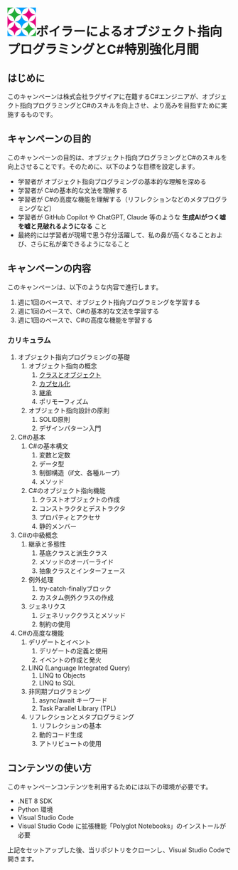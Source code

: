 # <img src="./Assets/img/dhq_boiler%20アイコン_64x64.png" alt="ボイラーの自画像" title="ボイラーの自画像" width="64" height="64">ボイラーによるオブジェクト指向プログラミングとC#特別強化月間

## はじめに

このキャンペーンは株式会社ラグザイアに在籍するC#エンジニアが、オブジェクト指向プログラミングとC#のスキルを向上させ、より高みを目指すために実施するものです。

## キャンペーンの目的

このキャンペーンの目的は、オブジェクト指向プログラミングとC#のスキルを向上させることです。そのために、以下のような目標を設定します。

- 学習者が オブジェクト指向プログラミングの基本的な理解を深める
- 学習者が C#の基本的な文法を理解する
- 学習者が C#の高度な機能を理解する（リフレクションなどのメタプログラミングなど）
- 学習者が GitHub Copilot や ChatGPT, Claude 等のような **生成AIがつく嘘を嘘と見破れるようになる** こと
- 最終的には学習者が現場で思う存分活躍して、私の鼻が高くなることおよび、さらに私が楽できるようになること

## キャンペーンの内容

このキャンペーンは、以下のような内容で進行します。

1. 週に1回のペースで、オブジェクト指向プログラミングを学習する
1. 週に1回のペースで、C#の基本的な文法を学習する
1. 週に1回のペースで、C#の高度な機能を学習する

### カリキュラム

1. オブジェクト指向プログラミングの基礎
    1. オブジェクト指向の概念
        1. [クラスとオブジェクト](./01_OOP/01_Object-OrientedConcepts/01_Class_and_Object.ipynb)
        1. [カプセル化](./01_OOP/01_Object-OrientedConcepts/02_Encapsulation.ipynb)
        1. [継承](./01_OOP/01_Object-OrientedConcepts/03_Inheritance.ipynb)
        1. ポリモーフィズム 
    1. オブジェクト指向設計の原則
        1. SOLID原則
        1. デザインパターン入門
1. C#の基本
    1. C#の基本構文
        1. 変数と定数
        1. データ型
        1. 制御構造（if文、各種ループ）
        1. メソッド
    1. C#のオブジェクト指向機能
        1. クラストオブジェクトの作成
        1. コンストラクタとデストラクタ
        1. プロパティとアクセサ
        1. 静的メンバー
1. C#の中級概念
    1. 継承と多態性
        1. 基底クラスと派生クラス
        1. メソッドのオーバーライド
        1. 抽象クラスとインターフェース
    1. 例外処理
        1. try-catch-finallyブロック
        1. カスタム例外クラスの作成
    1. ジェネリクス
        1. ジェネリッククラスとメソッド
        1. 制約の使用
1. C#の高度な機能
    1. デリゲートとイベント
        1. デリゲートの定義と使用
        1. イベントの作成と発火
    1. LINQ (Language Integrated Query)
        1. LINQ to Objects
        1. LINQ to SQL
    1. 非同期プログラミング
        1. async/await キーワード
        1. Task Parallel Library (TPL)
    1. リフレクションとメタプログラミング
        1. リフレクションの基本
        1. 動的コード生成
        1. アトリビュートの使用

## コンテンツの使い方

このキャンペーンコンテンツを利用するためには以下の環境が必要です。

* .NET 8 SDK
* Python 環境
* Visual Studio Code
* Visual Studio Code に拡張機能「Polyglot Notebooks」のインストールが必要

上記をセットアップした後、当リポジトリをクローンし、Visual Studio Codeで開きます。